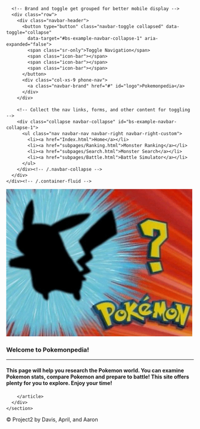 <!DOCTYPE html>
<html lang="en-us">

<head>

  <meta charset="UTF-8">
  <meta name="viewport" content="width=device-width, initial-scale=1.0">
  <meta http-equiv="X-UA-Compatible" content="ie=edge">

  <title>Pokemonpedia Home</title>

  <!-- Boostrap Stylesheet -->
  <link rel="stylesheet" href="assets/css/bootstrap.min.css" media="screen">

  <!-- Our own CSS stylesheet -->
  <link rel="stylesheet" href="assets/css/styles.css" media="screen">

</head>

<body>
  <!-- Start of navbar -->
  <nav class="navbar navbar-default">
    <div class="container-fluid navbar-custom">

      <!-- Brand and toggle get grouped for better mobile display -->
      <div class="row">
        <div class="navbar-header">
          <button type="button" class="navbar-toggle collapsed" data-toggle="collapse"
            data-target="#bs-example-navbar-collapse-1" aria-expanded="false">
            <span class="sr-only">Toggle Navigation</span>
            <span class="icon-bar"></span>
            <span class="icon-bar"></span>
            <span class="icon-bar"></span>
          </button>
          <div class="col-xs-9 phone-nav">
            <a class="navbar-brand" href="#" id="logo">Pokemonpedia</a>
          </div>
        </div>

        <!-- Collect the nav links, forms, and other content for toggling -->
        <div class="collapse navbar-collapse" id="bs-example-navbar-collapse-1">
          <ul class="nav navbar-nav navbar-right navbar-right-custom">
            <li><a href="Index.html">Home</a></li>
            <li><a href="subpages/Ranking.html">Monster Ranking</a></li>
            <li><a href="subpages/Search.html">Monster Search</a></li>
            <li><a href="subpages/Battle.html">Battle Simulator</a></li>
          </ul>
        </div><!-- /.navbar-collapse -->
      </div>
    </div><!-- /.container-fluid -->
  </nav>
  <!-- End of navbar -->

  <!-- Start of container -->
  <div class="container">
    <section class="row">
      <div class="col-md-12">
        <article class="description-content">
          <img class="home-img2" src="assets/images/pokegif2.gif">
          <h3> Welcome to Pokemonpedia!</h3>
          <hr>
          <h4 > This page will help you research the Pokemon world. You can examine Pokemon stats, compare Pokemon and
            prepare to battle! This site offers plenty for you to explore. Enjoy your time!</h4>
            
        </article>
      </div>
    </section>
  </div>
  <!-- End of container -->

  <!-- Start of footer -->
  <footer class="footer navbar-fixed-bottom">
    <div class="two-toned-footer-color"></div>
    <p class="text-muted text-muted-footer text-center">
      &copy; Project2 by Davis, April, and Aaron
    </p>
  </footer>
  <!-- End of footer -->

  <!-- jQuery CDN -->
  <script type="text/javascript" src="https://code.jquery.com/jquery-2.1.4.min.js"></script>

  <!-- Bootstrap CDN -->
  <script src="https://maxcdn.bootstrapcdn.com/bootstrap/3.3.6/js/bootstrap.min.js"></script>
</body>

</html>